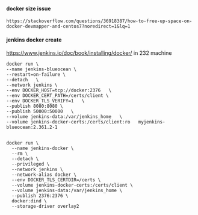 
#### docker size issue

    https://stackoverflow.com/questions/36918387/how-to-free-up-space-on-docker-devmapper-and-centos7?noredirect=1&lq=1


#### jenkins docker create 

https://www.jenkins.io/doc/book/installing/docker/
in 232 machine

    docker run \
    --name jenkins-blueocean \
    --restart=on-failure \
    --detach   \
    --network jenkins \
    --env DOCKER_HOST=tcp://docker:2376   \
    --env DOCKER_CERT_PATH=/certs/client \
    --env DOCKER_TLS_VERIFY=1   \
    --publish 8080:8080 \
    --publish 50000:50000   \
    --volume jenkins-data:/var/jenkins_home   \
    --volume jenkins-docker-certs:/certs/client:ro   myjenkins-blueocean:2.361.2-1


    docker run \
      --name jenkins-docker \
      --rm \
      --detach \
      --privileged \
      --network jenkins \
      --network-alias docker \
      --env DOCKER_TLS_CERTDIR=/certs \
      --volume jenkins-docker-certs:/certs/client \
      --volume jenkins-data:/var/jenkins_home \
      --publish 2376:2376 \
      docker:dind \
      --storage-driver overlay2
